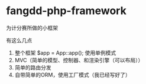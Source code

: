 fangdd-php-framework
====================

为计分赛所做的小框架

有这么几点

1. 整个框架 $app = App::app(); 使用单例模式
1. MVC（简单的模型、控制器、和渲染引擎（可以布局））
2. 简单的路由分发
3. 自带简单的ORM，使用工厂模式（我已经写好了）
